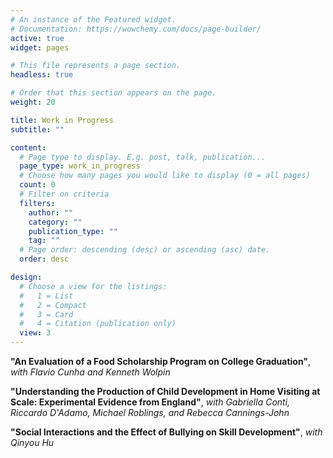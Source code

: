 ```yaml
---
# An instance of the Featured widget.
# Documentation: https://wowchemy.com/docs/page-builder/
active: true
widget: pages

# This file represents a page section.
headless: true

# Order that this section appears on the page.
weight: 20

title: Work in Progress
subtitle: ""

content:
  # Page type to display. E.g. post, talk, publication...
  page_type: work_in_progress
  # Choose how many pages you would like to display (0 = all pages)
  count: 0
  # Filter on criteria
  filters:
    author: ""
    category: ""
    publication_type: ""
    tag: ""
  # Page order: descending (desc) or ascending (asc) date.
  order: desc

design:
  # Choose a view for the listings:
  #   1 = List
  #   2 = Compact
  #   3 = Card
  #   4 = Citation (publication only)
  view: 3
---
```


 **"An Evaluation of a Food Scholarship Program on College Graduation"**, *with Flavio Cunha and Kenneth Wolpin*
 
 **"Understanding the Production of Child Development in Home Visiting at Scale: Experimental Evidence from England"**, *with Gabriella Conti, Riccardo D'Adamo, Michael Roblings, and Rebecca Cannings-John*
 
 **"Social Interactions and the Effect of Bullying on Skill Development"**, *with Qinyou Hu*
 
<!--- **"Early Home Visits Improve Health in Black Mothers and Adolescent Daughters: 18-Year Follow-Up of a Randomized Trial"**, *with Gabriella Conti, Harriet Kitzman, Joyce Smith, Elizabeth Anson, Susan Groth, Michael Knudtson, and David Olds*  --->
 


<!--- -  **"The Role of Parental Investments and Childcare on Early Childhood Development: Evidence from the Head Start Impact Study"**, *with Qinyou Hu* --->

